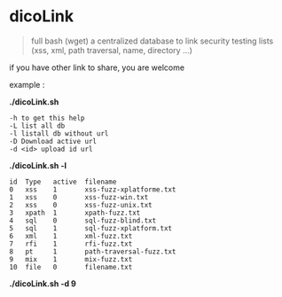 # dicoLink

>full bash (wget)
> a centralized database to link security testing lists (xss, xml, path traversal, name, directory ...)

if you have other link to share, you are welcome 


example :

**./dicoLink.sh** 
```dicoLink help :
-h to get this help
-L list all db
-l listall db without url
-D Download active url
-d <id> upload id url 
 ```

**./dicoLink.sh -l**
```Liste all db without url
id  Type   active  filename
0   xss    1       xss-fuzz-xplatforme.txt
1   xss    0       xss-fuzz-win.txt
2   xss    0       xss-fuzz-unix.txt
3   xpath  1       xpath-fuzz.txt
4   sql    0       sql-fuzz-blind.txt
5   sql    1       sql-fuzz-xplatform.txt
6   xml    1       xml-fuzz.txt
7   rfi    1       rfi-fuzz.txt
8   pt     1       path-traversal-fuzz.txt
9   mix    1       mix-fuzz.txt
10  file   0       filename.txt
```

**./dicoLink.sh -d 9**
```GET mix-fuzz.txt
```
